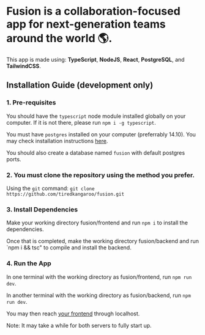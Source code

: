 # Fusion is a collaboration-focused app for next-generation teams around the world 🌎.

This app is made using: <b>TypeScript</b>, <b>NodeJS</b>, <b>React</b>, <b>PostgreSQL</b>, and <b>TailwindCSS</b>.

## Installation Guide (development only)
### 1. Pre-requisites

You should have the `typescript` node module installed globally on your computer. If it is not there, please run `npm i -g typescript`.

You must have `postgres` installed on your computer (preferrably 14.10). You may check installation instructions <a href="https://www.postgresql.org/download/">here</a>.

You should also create a database named `fusion` with default postgres ports.

### 2. You must clone the repository using the method you prefer.

Using the `git` command:
`git clone https://github.com/tiredkangaroo/fusion.git`


### 3. Install Dependencies

Make your working directory fusion/frontend and run `npm i` to install the dependencies.

Once that is completed, make the working directory fusion/backend and run `npm i && tsc" to compile and install the backend.

### 4. Run the App

In one terminal with the working directory as fusion/frontend, run `npm run dev`.

In another terminal with the working directory as fusion/backend, run `npm run dev`.

You may then reach [your frontend](http://localhost:5137) through localhost.

Note: It may take a while for both servers to fully start up.
